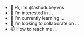 - 👋 Hi, I’m @ashudubeyvns
- 👀 I’m interested in ...
- 🌱 I’m currently learning ...
- 💞️ I’m looking to collaborate on ...
- 📫 How to reach me ...

<!---
ashudubeyvns/ashudubeyvns is a ✨ special ✨ repository because its `README.md` (this file) appears on your GitHub profile.
You can click the Preview link to take a look at your changes.
--->
